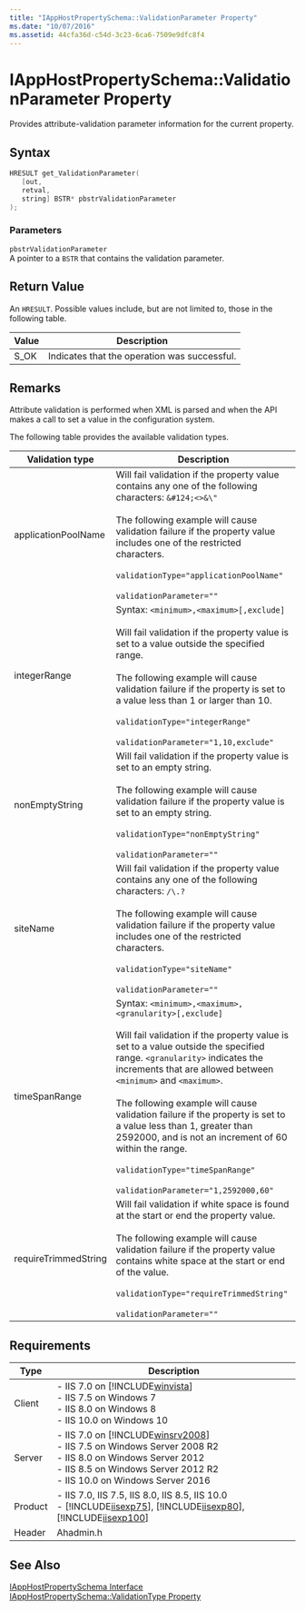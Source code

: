 ```yaml
---
title: "IAppHostPropertySchema::ValidationParameter Property"
ms.date: "10/07/2016"
ms.assetid: 44cfa36d-c54d-3c23-6ca6-7509e9dfc8f4
---
```

# IAppHostPropertySchema::ValidationParameter Property
Provides attribute-validation parameter information for the current property.  
  
## Syntax  
  
```cpp  
HRESULT get_ValidationParameter(  
   [out,  
   retval,  
   string] BSTR* pbstrValidationParameter  
);  
```  
  
### Parameters  
 `pbstrValidationParameter`  
 A pointer to a `BSTR` that contains the validation parameter.  
  
## Return Value  
 An `HRESULT`. Possible values include, but are not limited to, those in the following table.  
  
|Value|Description|  
|-----------|-----------------|  
|S_OK|Indicates that the operation was successful.|  
  
## Remarks  
 Attribute validation is performed when XML is parsed and when the API makes a call to set a value in the configuration system.  
  
 The following table provides the available validation types.  
  
|Validation type|Description|  
|---------------------|-----------------|  
|applicationPoolName|Will fail validation if the property value contains any one of the following characters: `&#124;<>&\"`<br /><br /> The following example will cause validation failure if the property value includes one of the restricted characters.<br /><br /> `validationType="applicationPoolName"`<br /><br /> `validationParameter=""`|  
|integerRange|Syntax: `<minimum>,<maximum>[,exclude]`<br /><br /> Will fail validation if the property value is set to a value outside the specified range.<br /><br /> The following example will cause validation failure if the property is set to a value less than 1 or larger than 10.<br /><br /> `validationType="integerRange"`<br /><br /> `validationParameter="1,10,exclude"`|  
|nonEmptyString|Will fail validation if the property value is set to an empty string.<br /><br /> The following example will cause validation failure if the property value is set to an empty string.<br /><br /> `validationType="nonEmptyString"`<br /><br /> `validationParameter=""`|  
|siteName|Will fail validation if the property value contains any one of the following characters: `/\.?`<br /><br /> The following example will cause validation failure if the property value includes one of the restricted characters.<br /><br /> `validationType="siteName"`<br /><br /> `validationParameter=""`|  
|timeSpanRange|Syntax: `<minimum>,<maximum>,<granularity>[,exclude]`<br /><br /> Will fail validation if the property value is set to a value outside the specified range. `<granularity>` indicates the increments that are allowed between `<minimum>` and `<maximum>`.<br /><br /> The following example will cause validation failure if the property is set to a value less than 1, greater than 2592000, and is not an increment of 60 within the range.<br /><br /> `validationType="timeSpanRange"`<br /><br /> `validationParameter="1,2592000,60"`|  
|requireTrimmedString|Will fail validation if white space is found at the start or end the property value.<br /><br /> The following example will cause validation failure if the property value contains white space at the start or end of the value.<br /><br /> `validationType="requireTrimmedString"`<br /><br /> `validationParameter=""`|  
  
## Requirements  
  
|Type|Description|  
|----------|-----------------|  
|Client|-   IIS 7.0 on [!INCLUDE[winvista](../../wmi-provider/includes/winvista-md.md)]<br />-   IIS 7.5 on Windows 7<br />-   IIS 8.0 on Windows 8<br />-   IIS 10.0 on Windows 10|  
|Server|-   IIS 7.0 on [!INCLUDE[winsrv2008](../../wmi-provider/includes/winsrv2008-md.md)]<br />-   IIS 7.5 on Windows Server 2008 R2<br />-   IIS 8.0 on Windows Server 2012<br />-   IIS 8.5 on Windows Server 2012 R2<br />-   IIS 10.0 on Windows Server 2016|  
|Product|-   IIS 7.0, IIS 7.5, IIS 8.0, IIS 8.5, IIS 10.0<br />-   [!INCLUDE[iisexp75](../../web-development-reference/native-code-api-reference/includes/iisexp75-md.md)], [!INCLUDE[iisexp80](../../web-development-reference/native-code-api-reference/includes/iisexp80-md.md)], [!INCLUDE[iisexp100](../../web-development-reference/native-code-api-reference/includes/iisexp100-md.md)]|  
|Header|Ahadmin.h|  
  
## See Also  
 [IAppHostPropertySchema Interface](../../web-development-reference/native-code-api-reference/iapphostpropertyschema-interface.md)   
 [IAppHostPropertySchema::ValidationType Property](../../web-development-reference/native-code-api-reference/iapphostpropertyschema-validationtype-property.md)